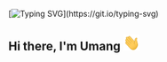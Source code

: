 [![Typing SVG](https://readme-typing-svg.herokuapp.com?font=Nunito&color=1DA1F2&size=25&vCenter=true&width=420&height=40&lines=Welcome+to+Umang's+GitHub+page...!)](https://git.io/typing-svg)

## Hi there, I'm Umang <img src="Media\waving-hand.gif" alt="hi" width="30px">

<!--
**umangbaraiya/umangbaraiya** is a ✨ _special_ ✨ repository because its `README.md` (this file) appears on your GitHub profile.

Here are some ideas to get you started:

- 🔭 I’m currently working on ...
- 🌱 I’m currently learning ...
- 👯 I’m looking to collaborate on ...
- 🤔 I’m looking for help with ...
- 💬 Ask me about ...
- 📫 How to reach me: ...
- 😄 Pronouns: ...
- ⚡ Fun fact: ...
-->
